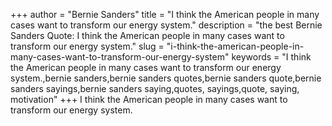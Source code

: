 +++
author = "Bernie Sanders"
title = "I think the American people in many cases want to transform our energy system."
description = "the best Bernie Sanders Quote: I think the American people in many cases want to transform our energy system."
slug = "i-think-the-american-people-in-many-cases-want-to-transform-our-energy-system"
keywords = "I think the American people in many cases want to transform our energy system.,bernie sanders,bernie sanders quotes,bernie sanders quote,bernie sanders sayings,bernie sanders saying,quotes, sayings,quote, saying, motivation"
+++
I think the American people in many cases want to transform our energy system.
